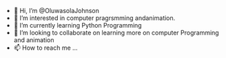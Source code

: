 - 👋 Hi, I’m @OluwasolaJohnson
- 👀 I’m interested in computer pragrsmming andanimation.
- 🌱 I’m currently learning Python Programming
- 💞️ I’m looking to collaborate on learning more on computer Programming and animation
- 📫 How to reach me ...

<!---
OluwasolaJohnson/OluwasolaJohnson is a ✨ special ✨ repository because its `README.md` (this file) appears on your GitHub profile.
You can click the Preview link to take a look at your changes.
--->
